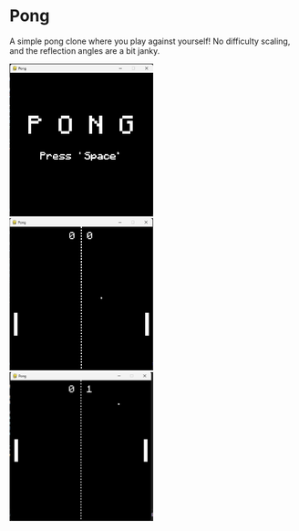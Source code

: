 # Pong
A simple pong clone where you play against yourself! No difficulty scaling, and the reflection angles are a bit janky.

<img src="resources/screenshot1.png" width=50%>
<img src="resources/screenshot2.png" width=50%>
<img src="resources/screenshot3.png" width=50%>
